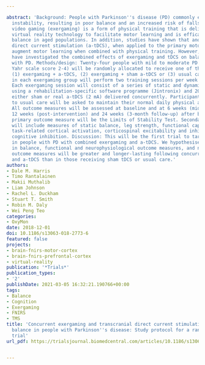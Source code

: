 ---
abstract: 'Background: People with Parkinson''s disease (PD) commonly experience postural
  instability, resulting in poor balance and an increased risk of falls. Exercise-based
  video gaming (exergaming) is a form of physical training that is delivered through
  virtual reality technology to facilitate motor learning and is efficacious in improving
  balance in aged populations. In addition, studies have shown that anodal transcranial
  direct current stimulation (a-tDCS), when applied to the primary motor cortex, can
  augment motor learning when combined with physical training. However, no studies
  have investigated the combined effects of exergaming and tDCS on balance in people
  with PD. Methods/design: Twenty-four people with mild to moderate PD (Hoehn and
  Yahr scale score 2-4) will be randomly allocated to receive one of three interventions:
  (1) exergaming + a-tDCS, (2) exergaming + sham a-tDCS or (3) usual care. Participants
  in each exergaming group will perform two training sessions per week for 12 weeks.
  Each exergaming session will consist of a series of static and dynamic balance exercises
  using a rehabilitation-specific software programme (Jintronix) and 20 minutes of
  either sham or real a-tDCS (2 mA) delivered concurrently. Participants allocated
  to usual care will be asked to maintain their normal daily physical activities.
  All outcome measures will be assessed at baseline and at 6 weeks (mid-intervention),
  12 weeks (post-intervention) and 24 weeks (3-month follow-up) after baseline. The
  primary outcome measure will be the Limits of Stability Test. Secondary outcomes
  will include measures of static balance, leg strength, functional capacity, cognitive
  task-related cortical activation, corticospinal excitability and inhibition, and
  cognitive inhibition. Discussion: This will be the first trial to target balance
  in people with PD with combined exergaming and a-tDCS. We hypothesise that improvements
  in balance, functional and neurophysiological outcome measures, and neurocognitive
  outcome measures will be greater and longer-lasting following concurrent exergaming
  and a-tDCS than in those receiving sham tDCS or usual care.'
authors:
- Dale M. Harris
- Timo Rantalainen
- Makii Muthalib
- Liam Johnson
- Rachel L. Duckham
- Stuart T. Smith
- Robin M. Daly
- Wei Peng Teo
categories:
- OxyMon
date: 2018-12-01
doi: 10.1186/s13063-018-2773-6
featured: false
projects:
- brain-fnirs-motor-cortex
- brain-fnirs-prefrontal-cortex
- virtual-reality
publication: '*Trials*'
publication_types:
- '2'
publishDate: 2021-03-05 16:32:21.190766+00:00
tags:
- Balance
- Cognition
- Exergaming
- FNIRS
- TMS
title: 'Concurrent exergaming and transcranial direct current stimulation to improve
  balance in people with Parkinson''s disease: Study protocol for a randomised controlled
  trial'
url_pdf: https://trialsjournal.biomedcentral.com/articles/10.1186/s13063-018-2773-6

---
